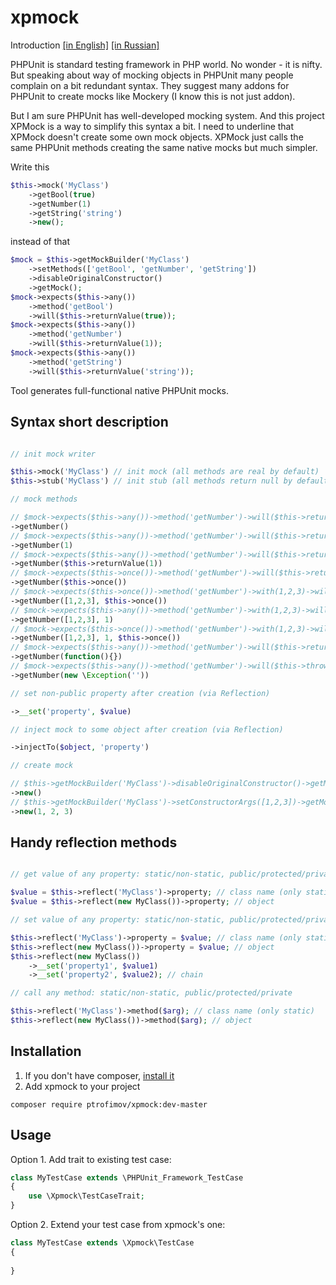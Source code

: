 # xpmock

Introduction [[in English]](http://ptrofimov.github.io/) [[in Russian]](http://habrahabr.ru/post/183010/)

PHPUnit is standard testing framework in PHP world.
No wonder - it is nifty.
But speaking about way of mocking objects in PHPUnit many people complain on a bit redundant syntax.
They suggest many addons for PHPUnit to create mocks like Mockery (I know this is not just addon).

But I am sure PHPUnit has well-developed mocking system.
And this project XPMock is a way to simplify this syntax a bit.
I need to underline that XPMock doesn't create some own mock objects.
XPMock just calls the same PHPUnit methods creating the same native mocks but much simpler.

Write this
```php
$this->mock('MyClass')
    ->getBool(true)
    ->getNumber(1)
    ->getString('string')
    ->new();
```
instead of that
```php
$mock = $this->getMockBuilder('MyClass')
    ->setMethods(['getBool', 'getNumber', 'getString'])
    ->disableOriginalConstructor()
    ->getMock();
$mock->expects($this->any())
    ->method('getBool')
    ->will($this->returnValue(true));
$mock->expects($this->any())
    ->method('getNumber')
    ->will($this->returnValue(1));
$mock->expects($this->any())
    ->method('getString')
    ->will($this->returnValue('string'));
```

Tool generates full-functional native PHPUnit mocks.

## Syntax short description

```php

// init mock writer

$this->mock('MyClass') // init mock (all methods are real by default)
$this->stub('MyClass') // init stub (all methods return null by default)

// mock methods

// $mock->expects($this->any())->method('getNumber')->will($this->returnValue(null))
->getNumber()
// $mock->expects($this->any())->method('getNumber')->will($this->returnValue(1))
->getNumber(1)
// $mock->expects($this->any())->method('getNumber')->will($this->returnValue(1))
->getNumber($this->returnValue(1))
// $mock->expects($this->once())->method('getNumber')->will($this->returnValue(null))
->getNumber($this->once())
// $mock->expects($this->once())->method('getNumber')->with(1,2,3)->will($this->returnValue(null))
->getNumber([1,2,3], $this->once())
// $mock->expects($this->any())->method('getNumber')->with(1,2,3)->will($this->returnValue(1))
->getNumber([1,2,3], 1)
// $mock->expects($this->once())->method('getNumber')->with(1,2,3)->will($this->returnValue(1))
->getNumber([1,2,3], 1, $this->once())
// $mock->expects($this->any())->method('getNumber')->will($this->returnCallback(function(){}))
->getNumber(function(){})
// $mock->expects($this->any())->method('getNumber')->will($this->throwException(new \Exception('')))
->getNumber(new \Exception(''))

// set non-public property after creation (via Reflection)

->__set('property', $value)

// inject mock to some object after creation (via Reflection)

->injectTo($object, 'property')

// create mock

// $this->getMockBuilder('MyClass')->disableOriginalConstructor()->getMock()
->new()
// $this->getMockBuilder('MyClass')->setConstructorArgs([1,2,3])->getMock()
->new(1, 2, 3)
```

## Handy reflection methods

```php

// get value of any property: static/non-static, public/protected/private

$value = $this->reflect('MyClass')->property; // class name (only static)
$value = $this->reflect(new MyClass())->property; // object

// set value of any property: static/non-static, public/protected/private property

$this->reflect('MyClass')->property = $value; // class name (only static)
$this->reflect(new MyClass())->property = $value; // object
$this->reflect(new MyClass())
    ->__set('property1', $value1)
    ->__set('property2', $value2); // chain

// call any method: static/non-static, public/protected/private

$this->reflect('MyClass')->method($arg); // class name (only static)
$this->reflect(new MyClass())->method($arg); // object

```

## Installation

1. If you don't have composer, [install it](http://getcomposer.org)
2. Add xpmock to your project
```
composer require ptrofimov/xpmock:dev-master
```

## Usage

Option 1. Add trait to existing test case:
```php
class MyTestCase extends \PHPUnit_Framework_TestCase
{
    use \Xpmock\TestCaseTrait;
}
```
Option 2. Extend your test case from xpmock's one:
```php
class MyTestCase extends \Xpmock\TestCase
{
    
}
```
